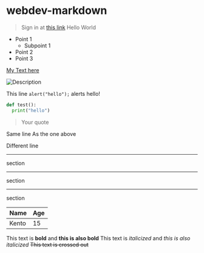 # webdev-markdown
> Sign in at [this link](http://tinyurl.com/webdev0114)
Hello World
* Point 1
  * Subpoint 1
* Point 2
* Point 3

[My Text here](https://github.com/KentoNishi)

![Description](https://avatars2.githubusercontent.com/u/38841491?s=460&v=4)

This line `alert("hello");` alerts hello!

```python
def test():
  print("hello")
```

> Your quote

Same line
As the one above

Different line

---
section
***
section
___
section


|Name     |Age|
|---------|---|
|Kento    |15 |

This text is __bold__ and **this is also bold**
This text is _italicized_ and *this is also italicized*
~~This text is crossed out~~
